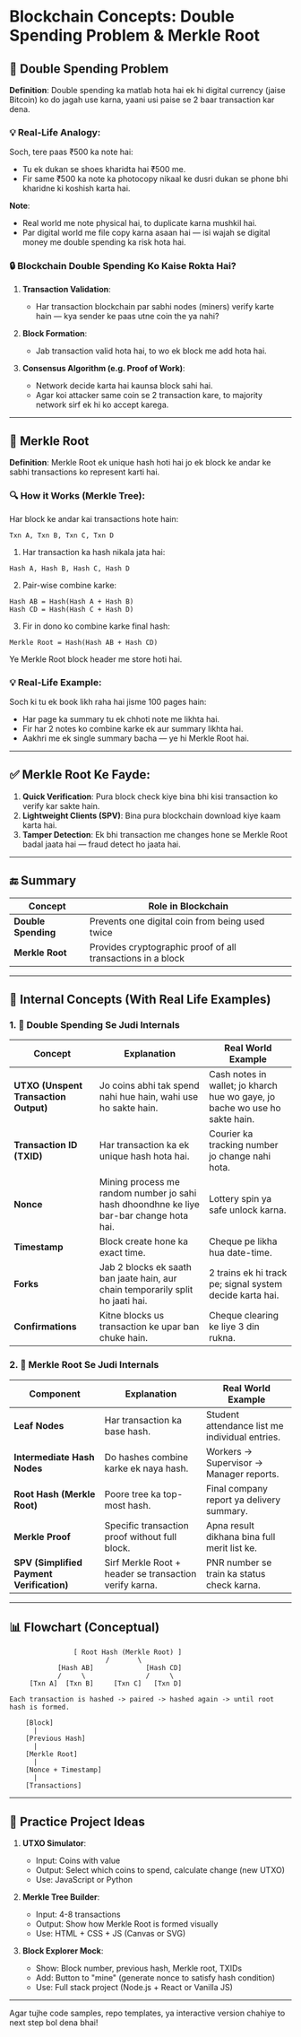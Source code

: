 # Blockchain Concepts: Double Spending Problem & Merkle Root

## 🔀 Double Spending Problem

**Definition**:
Double spending ka matlab hota hai ek hi digital currency (jaise Bitcoin) ko do jagah use karna, yaani usi paise se 2 baar transaction kar dena.

### 💡 Real-Life Analogy:

Soch, tere paas ₹500 ka note hai:

* Tu ek dukan se shoes kharidta hai ₹500 me.
* Fir same ₹500 ka note ka photocopy nikaal ke dusri dukan se phone bhi kharidne ki koshish karta hai.

**Note**:

* Real world me note physical hai, to duplicate karna mushkil hai.
* Par digital world me file copy karna asaan hai — isi wajah se digital money me double spending ka risk hota hai.

### 🔒 Blockchain Double Spending Ko Kaise Rokta Hai?

1. **Transaction Validation**:

   * Har transaction blockchain par sabhi nodes (miners) verify karte hain — kya sender ke paas utne coin the ya nahi?
2. **Block Formation**:

   * Jab transaction valid hota hai, to wo ek block me add hota hai.
3. **Consensus Algorithm (e.g. Proof of Work)**:

   * Network decide karta hai kaunsa block sahi hai.
   * Agar koi attacker same coin se 2 transaction kare, to majority network sirf ek hi ko accept karega.

---

## 🌳 Merkle Root

**Definition**:
Merkle Root ek unique hash hoti hai jo ek block ke andar ke sabhi transactions ko represent karti hai.

### 🔍 How it Works (Merkle Tree):

Har block ke andar kai transactions hote hain:

```
Txn A, Txn B, Txn C, Txn D
```

1. Har transaction ka hash nikala jata hai:

```
Hash A, Hash B, Hash C, Hash D
```

2. Pair-wise combine karke:

```
Hash AB = Hash(Hash A + Hash B)
Hash CD = Hash(Hash C + Hash D)
```

3. Fir in dono ko combine karke final hash:

```
Merkle Root = Hash(Hash AB + Hash CD)
```

Ye Merkle Root block header me store hoti hai.

### 💡 Real-Life Example:

Soch ki tu ek book likh raha hai jisme 100 pages hain:

* Har page ka summary tu ek chhoti note me likhta hai.
* Fir har 2 notes ko combine karke ek aur summary likhta hai.
* Aakhri me ek single summary bacha — ye hi Merkle Root hai.

---

## ✅ Merkle Root Ke Fayde:

1. **Quick Verification**: Pura block check kiye bina bhi kisi transaction ko verify kar sakte hain.
2. **Lightweight Clients (SPV)**: Bina pura blockchain download kiye kaam karta hai.
3. **Tamper Detection**: Ek bhi transaction me changes hone se Merkle Root badal jaata hai — fraud detect ho jaata hai.

---

## 🔚 Summary

| Concept             | Role in Blockchain                                          |
| ------------------- | ----------------------------------------------------------- |
| **Double Spending** | Prevents one digital coin from being used twice             |
| **Merkle Root**     | Provides cryptographic proof of all transactions in a block |

---

## 🔢 Internal Concepts (With Real Life Examples)

### 1. 🔀 Double Spending Se Judi Internals

| Concept                               | Explanation                                                                             | Real World Example                                                          |
| ------------------------------------- | --------------------------------------------------------------------------------------- | --------------------------------------------------------------------------- |
| **UTXO (Unspent Transaction Output)** | Jo coins abhi tak spend nahi hue hain, wahi use ho sakte hain.                          | Cash notes in wallet; jo kharch hue wo gaye, jo bache wo use ho sakte hain. |
| **Transaction ID (TXID)**             | Har transaction ka ek unique hash hota hai.                                             | Courier ka tracking number jo change nahi hota.                             |
| **Nonce**                             | Mining process me random number jo sahi hash dhoondhne ke liye bar-bar change hota hai. | Lottery spin ya safe unlock karna.                                          |
| **Timestamp**                         | Block create hone ka exact time.                                                        | Cheque pe likha hua date-time.                                              |
| **Forks**                             | Jab 2 blocks ek saath ban jaate hain, aur chain temporarily split ho jaati hai.         | 2 trains ek hi track pe; signal system decide karta hai.                    |
| **Confirmations**                     | Kitne blocks us transaction ke upar ban chuke hain.                                     | Cheque clearing ke liye 3 din rukna.                                        |

### 2. 🌳 Merkle Root Se Judi Internals

| Component                                 | Explanation                                            | Real World Example                             |
| ----------------------------------------- | ------------------------------------------------------ | ---------------------------------------------- |
| **Leaf Nodes**                            | Har transaction ka base hash.                          | Student attendance list me individual entries. |
| **Intermediate Hash Nodes**               | Do hashes combine karke ek naya hash.                  | Workers -> Supervisor -> Manager reports.      |
| **Root Hash (Merkle Root)**               | Poore tree ka top-most hash.                           | Final company report ya delivery summary.      |
| **Merkle Proof**                          | Specific transaction proof without full block.         | Apna result dikhana bina full merit list ke.   |
| **SPV (Simplified Payment Verification)** | Sirf Merkle Root + header se transaction verify karna. | PNR number se train ka status check karna.     |

---

## 📊 Flowchart (Conceptual)

```text
                [ Root Hash (Merkle Root) ]
                        /       \
            [Hash AB]             [Hash CD]
            /     \               /     \
     [Txn A]  [Txn B]     [Txn C]   [Txn D]

Each transaction is hashed -> paired -> hashed again -> until root hash is formed.
```

```text
    [Block]
      |
    [Previous Hash]
      |
    [Merkle Root]
      |
    [Nonce + Timestamp]
      |
    [Transactions]
```

---

## 💼 Practice Project Ideas

1. **UTXO Simulator**:

   * Input: Coins with value
   * Output: Select which coins to spend, calculate change (new UTXO)
   * Use: JavaScript or Python

2. **Merkle Tree Builder**:

   * Input: 4-8 transactions
   * Output: Show how Merkle Root is formed visually
   * Use: HTML + CSS + JS (Canvas or SVG)

3. **Block Explorer Mock**:

   * Show: Block number, previous hash, Merkle root, TXIDs
   * Add: Button to "mine" (generate nonce to satisfy hash condition)
   * Use: Full stack project (Node.js + React or Vanilla JS)

---

Agar tujhe code samples, repo templates, ya interactive version chahiye to next step bol dena bhai!
